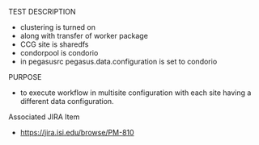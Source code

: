 TEST DESCRIPTION
- clustering is turned on
- along with transfer of worker package
- CCG site is sharedfs
- condorpool is condorio
- in pegasusrc pegasus.data.configuration is set to condorio


PURPOSE
- to execute workflow in multisite configuration with each site having
a different data configuration.

Associated JIRA Item
- https://jira.isi.edu/browse/PM-810
